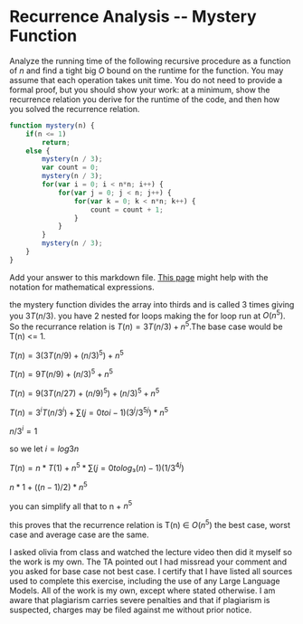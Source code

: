 # Recurrence Analysis -- Mystery Function

Analyze the running time of the following recursive procedure as a function of
$n$ and find a tight big $O$ bound on the runtime for the function. You may
assume that each operation takes unit time. You do not need to provide a formal
proof, but you should show your work: at a minimum, show the recurrence relation
you derive for the runtime of the code, and then how you solved the recurrence
relation.

```javascript
function mystery(n) {
    if(n <= 1)
        return;
    else {
        mystery(n / 3);
        var count = 0;
        mystery(n / 3);
        for(var i = 0; i < n*n; i++) {
            for(var j = 0; j < n; j++) {
                for(var k = 0; k < n*n; k++) {
                    count = count + 1;
                }
            }
        }
        mystery(n / 3);
    }
}
```

Add your answer to this markdown file. [This
page](https://docs.github.com/en/get-started/writing-on-github/working-with-advanced-formatting/writing-mathematical-expressions)
might help with the notation for mathematical expressions.

the mystery function divides the array into thirds and is called 3 times giving you $3T(n/3)$. you have 2 nested for loops making the for loop run at $O(n^5)$. So the recurrance relation is $T(n) = 3T(n/3) + n^5$.The base case would be T(n) <= 1.

$T(n) = 3(3T(n/9) + (n/3)^5) + n^5$

$T(n) = 9T(n/9) + (n/3)^5 + n^5$

$T(n) = 9(3T(n/27) + (n/9)^5) + (n/3)^5 + n^5$

$T(n) = 3^i T(n/3^i) + ∑ (j = 0 to i - 1) (3^j / 3^{5j}) * n^5$

$n/3^i = 1$

so we let $i = log3n$

$T(n) = n * T(1) + n^5 * ∑ (j = 0 to log₃(n) - 1) (1 / 3^{4j})$

$n * 1 + ((n - 1) / 2) * n^5$

you can simplify all that to n + $n^5$

this proves that the recurrence relation is T(n) ∈ $O(n^5)$
the best case, worst case and average case are the same.

I asked olivia from class and watched the lecture video then did it myself so the work is my own. The TA pointed out I had missread your comment and you asked for base case not best case.
I certify that I have listed all sources used to complete this exercise, including the use of any Large Language Models. All of the work is my own, except where stated otherwise. I am aware that plagiarism carries severe penalties and that if plagiarism is suspected, charges may be filed against me without prior notice.
